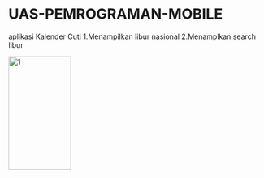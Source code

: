 # UAS-PEMROGRAMAN-MOBILE 
aplikasi Kalender Cuti
1.Menampilkan libur nasional
2.Menamplkan search libur 

<img width="123" height="224" alt="1" src="https://github.com/user-attachments/assets/5971f42b-d954-4ab5-9fe4-fef983b4167f" />

